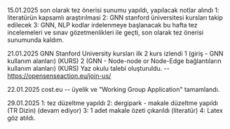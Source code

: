 15.01.2025
son olarak tez önerisi sunumu yapıldı, yapılacak notlar alındı
1: literatürün kapsamlı araştırılmasi
2: GNN stanford üniversitesi kursları takip edilecek
3: GNN, NLP kodlar irdelenmeye başlanacak
bu hafta tez incelemeleri ve sınav gözetmenlikleri ile geçti, son olarak tez önerisi sunumunda kaldım.

21.01.2025
GNN Stanford University kursları ilk 2 kurs izlendi
1 (giriş - GNN kullanım alanları) (KURS)
2 (GNN - Node-node or Node-Edge bağlantıların kullanım alanları) (KURS)
Yaz okulu talebi oluşturuldu. -- https://opensenseaction.eu/join-us/

22.01.2025
cost.eu -- üyelik ve "Working Group Application" tamamlandı.

29.01.2025
1: tez düzeltme yapıldı
2: dergipark - makale düzeltme yapıldı (TR Dizin) (devam ediyor)
3: 1 adet makale özeti çıkarıldı (literatür)
4: Latex göz atıldı.
